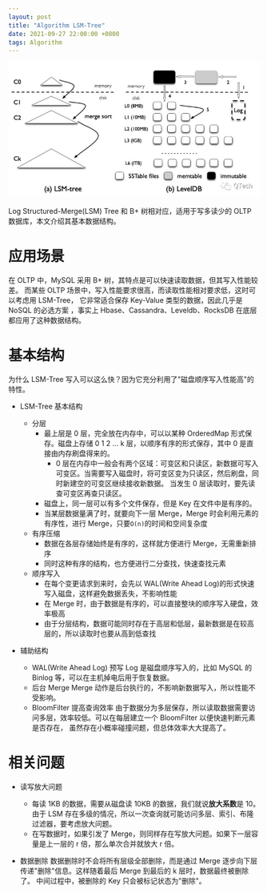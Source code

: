 ```yaml
---
layout: post
title: "Algorithm LSM-Tree"
date: 2021-09-27 22:00:00 +0800
tags: Algorithm
---
```


![LSM-Tree](/assets/images/2021-09-27-Algorithm_LSM_Tree_1.jpg)

Log Structured-Merge(LSM) Tree 和 B+ 树相对应，适用于写多读少的 OLTP 数据库，本文介绍其基本数据结构。

# 应用场景

在 OLTP 中，MySQL 采用 B+ 树，其特点是可以快速读取数据，但其写入性能较差。
而某些 OLTP 场景中，写入性能要求很高，而读取性能相对要求低，这时可以考虑用 LSM-Tree，
它非常适合保存 Key-Value 类型的数据，因此几乎是 NoSQL 的必选方案
，事实上 Hbase、Cassandra、Leveldb、RocksDB 在底层都应用了这种数据结构。

# 基本结构

为什么 LSM-Tree 写入可以这么快？因为它充分利用了"磁盘顺序写入性能高"的特性。

- LSM-Tree 基本结构

  - 分层
    - 最上层是 0 层，完全放在内存中，可以以某种 OrderedMap 形式保存。磁盘上存储 0 1 2 ... k 层，以顺序有序的形式保存，其中 0 是直接由内存刷盘得来的。
      - 0 层在内存中一般会有两个区域：可变区和只读区，新数据可写入可变区。当需要写入磁盘时，将可变区变为只读区，然后刷盘，同时新建空的可变区继续接收新数据。
        当发生 0 层读取时，要先读查可变区再查只读区。
    - 磁盘上，同一层可以有多个文件保存，但是 Key 在文件中是有序的。
    - 当某层数据量满了时，就要向下一层 Merge，Merge 时会利用元素的有序性，进行 Merge，只要`O(n)`的时间和空间复杂度
  - 有序压缩
    - 数据在各层存储始终是有序的，这样就方便进行 Merge，无需重新排序
    - 同时这种有序的结构，也方便进行二分查找，快速查找元素
  - 顺序写入
    - 在每个变更请求到来时，会先以 WAL(Write Ahead Log)的形式快速写入磁盘，这样避免数据丢失，不影响性能
    - 在 Merge 时，由于数据是有序的，可以直接整块的顺序写入硬盘，效率极高
    - 由于分层结构，数据可能同时存在于高层和低层，最新数据是在较高层的，所以读取时也要从高到低查找

- 辅助结构
  - WAL(Write Ahead Log)
    预写 Log 是磁盘顺序写入的，比如 MySQL 的 Binlog 等，可以在主机掉电后用于恢复数据。
  - 后台 Merge
    Merge 动作是后台执行的，不影响新数据写入，所以性能不受影响。
  - BloomFilter 提高查询效率
    由于数据分为多层保存，所以读取数据需要访问多层，效率较低。可以在每层建立一个 BloomFilter 以便快速判断元素是否存在，
    虽然存在小概率碰撞问题，但总体效率大大提高了。

# 相关问题

- 读写放大问题

  - 每读 1KB 的数据，需要从磁盘读 10KB 的数据，我们就说**放大系数**是 10。
    由于 LSM 存在多级的情况，所以一次查询就可能访问多层、索引、布隆过滤器，要考虑放大问题。
  - 在写数据时，如果引发了 Merge，则同样存在写放大问题。如果下一层容量是上一层的 r 倍，那么单次合并就放大 r 倍。

- 数据删除
  数据删除时不会将所有层级全部删除，而是通过 Merge 逐步向下层传递"删除"信息。这样随着最后 Merge 到最后的 k 层时，数据最终被删除了。
  中间过程中，被删除的 Key 只会被标记状态为"删除"。
